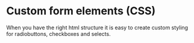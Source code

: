Custom form elements (CSS)
====================

When you have the right html structure it is easy to create custom styling for radiobuttons, checkboxes and selects. 